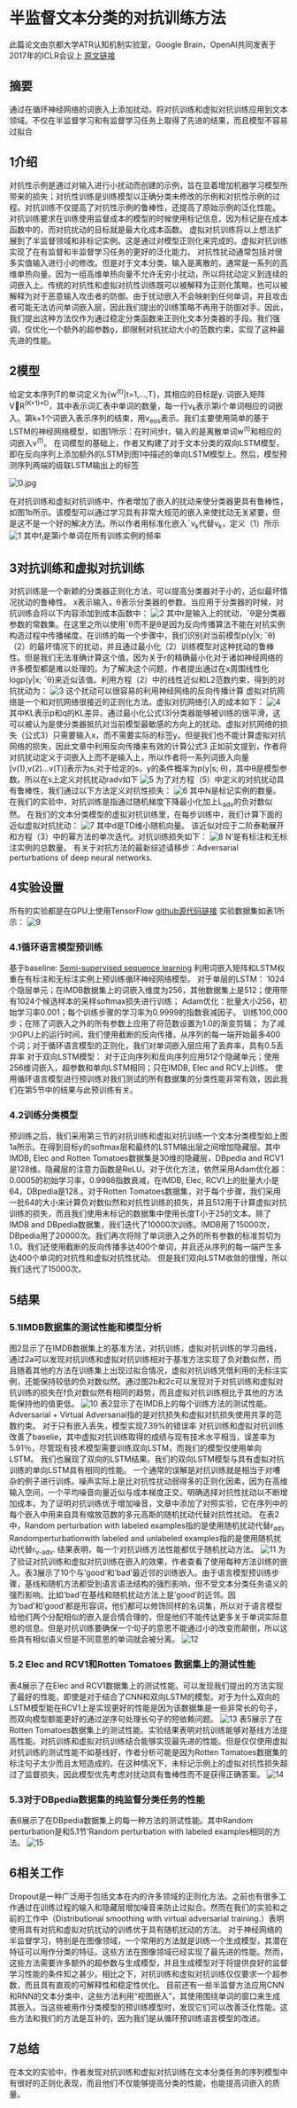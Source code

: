 # 半监督文本分类的对抗训练方法
此篇论文由京都大学ATR认知机制实验室，Google Brain，OpenAI共同发表于2017年的ICLR会议上
[原文链接](https://arxiv.org/abs/1605.07725)

## 摘要
通过在循环神经网络的词嵌入上添加扰动，将对抗训练和虚拟对抗训练应用到文本领域。不仅在半监督学习和有监督学习任务上取得了先进的结果，而且模型不容易过拟合
## 1介绍
对抗性示例是通过对输入进行小扰动而创建的示例，旨在显着增加机器学习模型所带来的损失；对抗性训练是训练模型以正确分类未修改的示例和对抗性示例的过程。对抗训练不仅提高了对抗性示例的鲁棒性，还提高了原始示例的泛化性能。
对抗训练要求在训练使用监督成本的模型的时候使用标记信息，因为标记是在成本函数中的，而对抗扰动的目标就是最大化成本函数。
虚拟对抗训练将以上想法扩展到了半监督领域和非标记实例。这是通过对模型正则化来完成的。虚拟对抗训练实现了在有监督和半监督学习任务的更好的泛化能力。
对抗性扰动通常包括对很多实值输入进行小的修改。但是对于文本分类，输入是离散的，通常是一系列的高维单热向量。因为一组高维单热向量不允许无穷小扰动，所以将扰动定义到连续的词嵌入上。传统的对抗性和虚拟对抗性训练既可以被解释为正则化策略，也可以被解释为对于恶意输入攻击者的防御。由于扰动嵌入不会映射到任何单词，并且攻击者可能无法访问单词嵌入层，因此我们提出的训练策略不再用于防御对手。因此，我们提出这种方法仅作为通过稳定分类函数来正则化文本分类器的手段。我们强调，仅优化一个额外的超参数ǫ，即限制对抗扰动大小的范数约束，实现了这种最先进的性能。

## 2模型
给定文本序列T的单词定义为{w<sup>(t)</sup>|t=1,…,T}，其相应的目标是y.
词嵌入矩阵VR<sup>(K+1)×D</sup>，其中表示词汇表中单词的数量，每一行v<sub>k</sub>表示第i个单词相应的词嵌入。第k+1个词嵌入表示序列的结束，用v<sub>eos</sub>表示。我们主要使用简单的基于LSTM的神经网络模型，如图1所示：在时间步t，输入的是离散单词w<sup>(t)</sup>和相应的词嵌入v<sup>(t)</sup>。
在词模型的基础上，作者又构建了对于文本分类的双向LSTM模型，即在反向序列上添加额外的LSTM到图1中描述的单向LSTM模型上。然后，模型预测序列两端的级联LSTM输出上的标签

![0.jpg](./adver_ICLR/0.jpg)



在对抗训练和虚拟对抗训练中，作者增加了嵌入的扰动来使分类器更具有鲁棒性，如图1b所示。该模型可以通过学习具有非常大规范的嵌入来使扰动无关紧要，但是这不是一个好的解决方法。所以作者用标准化嵌入¯v<sub>k</sub>代替v<sub>k</sub>，定义（1）所示
![1](./adver_ICLR/1.png)
其中f<sub>i</sub>是第i个单词在所有训练实例的频率

## 3对抗训练和虚拟对抗训练
对抗训练是一个新颖的分类器正则化方法，可以提高分类器对于小的，近似最坏情况扰动的鲁棒性。
x表示输入，θ表示分类器的参数。当应用于分类器的时候，对抗训练会将以下内容添加到成本函数中：
![2](./adver_ICLR/2.png)
其中r是输入上的扰动，ˆθ是分类器参数的常数集。在这里之所以使用ˆθ而不是θ是因为反向传播算法不能在对抗实例构造过程中传播梯度。在训练的每一个步骤中，我们识别对当前模型p(y|x; ˆθ)（2）的最坏情况下的扰动，并且通过最小化（2）训练模型对这种扰动的鲁棒性。但是我们无法准确计算这个值，因为关于r的精确最小化对于诸如神经网络的许多模型都是难以处理的。为了解决这个问题，作者提出通过在x周围线性化logp(y|x; ˆθ)来近似该值。利用方程（2）中的线性近似和L2范数约束，得到的对抗扰动为：
![3](./adver_ICLR/3.png)
这个扰动可以很容易的利用神经网络的反向传播计算
虚拟对抗网络是一个和对抗网络很接近的正则化方法。虚拟对抗网络引入的成本如下：
![4](./adver_ICLR/4.png)
其中KL表示p和q的KL差异。通过最小化公式(3)分类器能够被训练的很平滑，这可以被认为是使分类器抵抗对当前模型最敏感的方向上的扰动。虚拟对抗网络的损失（公式3）只需要输入x，而不需要实际的标签y。但是我们也不能计算虚拟对抗网络的损失，因此文章中利用反向传播来有效的计算公式3
正如前文提到，作者将对抗扰动定义于词嵌入上而不是输入上，所以作者将一系列词嵌入向量[v(1),v(2)…v(T)]表示为s,对于给定的s，y的条件概率为p(y|s; θ)，其中θ是模型参数。所以在s上定义对抗扰动radv如下
![5](./adver_ICLR/5.png)
为了对方程（5）中定义的对抗扰动具有鲁棒性，我们通过以下方法定义对抗性损失：
![6](./adver_ICLR/6.png)
其中N是标记实例的数量。在我们的实验中，对抗训练是指通过随机梯度下降最小化加上L<sub>adv</sub>的负对数似然。
在我们的文本分类模型的虚拟对抗训练里，在每步训练中，我们计算下面的近似虚拟对抗扰动：
![7](./adver_ICLR/7.png)
其中d是TD维小随机向量。
该近似对应于二阶泰勒展开和方程（3）中的幂方法的单次迭代。对抗训练损失如下：
![8](./adver_ICLR/8.png)
N’是有标注和无标注实例的总数量。
有关于对抗方法的最新综述请移步：Adversarial perturbations of deep neural networks.

## 4实验设置
所有的实验都是在GPU上使用TensorFlow
[github源代码链接](https://github.com/tensorflow/models/tree/master/research/adversarial_text)
实验数据集如表1所示：
![9](./adver_ICLR/9.png)
### 4.1循环语言模型预训练
基于baseline: [Semi-supervised sequence learning](https://arxiv.org/abs/1511.01432)
利用词嵌入矩阵和LSTM权重在有标注和无标注实例上预训练循环神经网络模型。
对于单层的LSTM：
1024个隐层单元；在IMDB数据集上的词嵌入维度为256，其他数据集上是512；使用带有1024个候选样本的采样softmax损失进行训练；
Adam优化：批量大小256，初始学习率0.001；每个训练步骤的学习率为0.9999的指数衰减因子。
训练100,000步；在除了词嵌入之外的所有参数上应用了将范数设置为1.0的渐变剪辑；
为了减少GPU上的运行时间，我们使用截断的反向传播，从序列的每一端开始最多400个词；对于循环语言模型的正则化，我们对单词嵌入层应用了丢弃率，具有0.5丢弃率
对于双向LSTM模型：
对于正向序列和反向序列应用512个隐藏单元；使用256维词嵌入，超参数和单向LSTM相同；只在IMDB, Elec and RCV上训练。
使用循环语言模型进行预训练对我们测试的所有数据集的分类性能非常有效，因此我们在第5节中的结果与此预训练有关。

### 4.2训练分类模型
预训练之后，我们采用第三节的对抗训练和虚拟对抗训练一个文本分类模型如上图1a所示。在得到目标y的softmax层和最终的LSTM输出层之间增加隐藏层。其中IMDB, Elec and Rotten Tomatoes数据集是30维的隐藏层，DBpedia and RCV1是128维。隐藏层的注意力函数是ReLU。对于优化方法，依然采用Adam优化器：0.0005的初始学习率，0.9998指数衰减，在IMDB, Elec, RCV1上的批量大小是64，DBpedia是128.。对于Rotten Tomatoes数据集，对于每个步骤，我们采用一批64的大小来计算负对数似然和对抗性训练的损失，并且512用于计算虚拟对抗训练的损失，而且我们使用未标记的数据集中使用长度T小于25的文本。除了IMDB and DBpedia数据集，我们迭代了10000次训练。IMDB用了15000次，DBpedia用了20000次。我们再次将除了单词嵌入之外的所有参数的标准剪切为1.0。我们还使用截断的反向传播多达400个单词，并且还从序列的每一端产生多达400个单词的对抗性和虚拟对抗性扰动。
但是我们双向LSTM收敛的很慢，所以我们迭代了15000次。

## 5结果
### 5.1IMDB数据集的测试性能和模型分析
图2显示了在IMDB数据集上的基准方法，对抗训练，虚拟对抗训练的学习曲线，通过2a可以发现对抗训练和虚拟对抗训练相对于基准方法实现了负对数似然，而且随着其他的方法在训练集上出现过拟合情况，虚拟对抗训练凭借利用的无标注实例，还能保持较低的负对数似然。通过图2b和2c可以发现对于对抗训练和虚拟对抗训练的损失在f负对数似然有相同的趋势，而且虚拟对抗训练相比于其他的方法能保持他的值更低。
![10](./adver_ICLR/10.png)
表2显示了在IMDB上的每个训练方法的测试性能。Adversarial + Virtual Adversarial指的是对抗损失和虚拟对抗损失使用共享的范数约束。
对于只有嵌入丢失，模型实现7.39%的错误率
对抗训练和虚拟对抗训练改善了baselie，其中虚拟对抗训练取得的成绩与现有技术水平相当，误差率为5.91％，尽管现有技术模型需要训练双向LSTM，而我们的模型仅使用单向LSTM。
我们也展现了双向的LSTM结果。我们的双向LSTM模型与具有虚拟对抗训练的单向LSTM具有相同的性能。
一个通常的误解是对抗训练就是相当于对嘈杂的例子进行训练。噪声实际上是比对抗性扰动弱得多的正则化因素，因为在高维输入空间，一个平均噪音向量近似与成本梯度正交。明确选择对抗性扰动以不断增加成本，为了证明对抗训练优于增加噪音，文章中添加了对照实验，它在序列中的每个嵌入中用来自具有缩放范数的多元高斯的随机扰动代替对抗性扰动。
在表2中，Random perturbation with labeled examples指的是使用随机扰动代替r<sub>adv</sub> Randomperturbationwith labeled and unlabeled examples指的是使用随机扰动代替r<sub>v-adv</sub>.
结果表明，每一个对抗训练方法性能都优于随机扰动方法。
![11](./adver_ICLR/11.png)
为了验证对抗训练和虚拟对抗训练在嵌入的效果，作者查看了使用每种方法训练的嵌入。表3展示了10个与’good’和’bad’最近邻的训练嵌入。由于语言模型预训练步骤，基线和随机方法都受到语言语法结构的强烈影响，但不受文本分类任务语义的强烈影响。比如’bad’在基线和随机扰动方法上是’good’的近邻。因为’bad’和’good’都是形容词，他们都可以修饰同样的名词集，所以对于语言模型给他们两个分配相似的嵌入是合情合理的，但是他们不能传达更多关于单词实际意思的信息。但是对抗训练要确保一个句子的意思不能通过小的改变而颠倒，所以这些具有相似语义但是不同意思的单词就会被分离。
![12](./adver_ICLR/12.png)

### 5.2 Elec and RCV1和Rotten Tomatoes 数据集上的测试性能
表4展示了在Elec and RCV1数据集上的测试性能。可以发现我们提出的方法实现了最好的性能，即使是对于结合了CNN和双向LSTM的模型。对于为什么双向的LSTM模型能在RCV1上是实现更好的性能是因为该数据集是一些非常长的句子，而双向模型额能更好的通过逆序句处理长句子的短依赖问题。
![13](./adver_ICLR/13.png)
表5展示了在Rotten Tomatoes数据集上的测试性能。实验结果表明对抗训练能够对基线方法提高性能。对抗训练和虚拟对抗训练结合能够实现最先进的性能。但是仅仅使用虚拟对抗训练的测试性能不如基线好，作者分析可能是因为Rotten Tomatoes数据集的标注句子太少而且太短造成的。在这种情况下，未标记示例上的虚拟对抗性损失超过了监督损失，因此模型优先考虑对扰动具有鲁棒性而不是获得正确答案。
![14](./adver_ICLR/14.png)
### 5.3对于DBpedia数据集的纯监督分类任务的性能
表6展示了在DBpedia数据集上的每一种方法的测试性能。其中Random perturbation是和5.1节‘Random perturbation with labeled examples相同的方法。
![15](./adver_ICLR/15.png)
## 6相关工作
Dropout是一种广泛用于包括文本在内的许多领域的正则化方法。之前也有很多工作通过在训练过程的输入和隐藏层增加噪音来防止过拟合。然而在我们的实验和之前的工作中（Distributional smoothing with virtual adversarial training.）表明使用具有对抗和虚拟对抗扰动的训练优于具有随机扰动的方法。
对于神经网络的半监督学习，特别是在图像领域，一个常用的方法就是训练一个生成模型，其潜在特征可以用作分类的特征。这些方法在图像领域已经实现了最先进的性能。然而，这些方法需要许多额外的超参数与生成模型，并且生成模型对于将提供良好的监督学习性能的条件知之甚少。相比之下，对抗训练和虚拟对抗训练仅仅要求一个超参数，而且具有直观的可解释性和稳定性优化。
目前还有一些半监督方法应用CNN和RNN的文本分类中，这些方法利用“视图嵌入”，其使用围绕单词的窗口来生成其嵌入。当这些被用作分类模型的预训练模型时，发现它们可以改善泛化性能。这些方法和我们的方法是互补的，因为我们是从循环预训练语言模型的改进。
## 7总结
在本文的实验中，作者发现对抗训练和虚拟对抗训练在文本分类任务的序列模型中有很好的正则化表现，而且他们不仅能够提高分类的性能，也能提高词嵌入的质量。